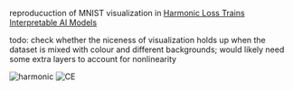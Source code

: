 reproducuction of MNIST  visualization in [Harmonic Loss Trains Interpretable AI Models
](https://arxiv.org/pdf/2502.01628)

todo: check whether the niceness of visualization holds up when the dataset is mixed with colour and different backgrounds; would likely need some extra layers to account for nonlinearity

![harmonic](https://github.com/user-attachments/assets/f6e4992d-17a4-4ec5-afb5-5604faabbb6a)
![CE](https://github.com/user-attachments/assets/1b998a9d-e32e-4566-9e01-88cf87f90482)
